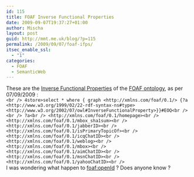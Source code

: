 ```yaml
---
id: 115
title: FOAF Inverse Functional Properties
date: 2009-09-07T19:37:27+01:00
author: Mischa
layout: post
guid: http://mmt.me.uk/blog/?p=115
permalink: /2009/09/07/foaf-ifps/
itsec_enable_ssl:
  - "1"
categories:
  - FOAF
  - SemanticWeb
---
```

These are the  [Inverse Functional Properties](http://esw.w3.org/topic/InverseFunctionalProperty) of the [FOAF ontology](http://xmlns.com/foaf/0.1/), as per 07/09/2009 :  
`<br />
4store>select * where { graph <http://xmlns.com/foaf/0.1/> {?a <http://www.w3.org/1999/02/22-rdf-syntax-ns#type> <http://www.w3.org/2002/07/owl#InverseFunctionalProperty>}}#EOQ<br />
`  
`<br />
?a<br />
<http://xmlns.com/foaf/0.1/homepage><br />
<http://xmlns.com/foaf/0.1/mbox_sha1sum><br />
<http://xmlns.com/foaf/0.1/jabberID><br />
<http://xmlns.com/foaf/0.1/isPrimaryTopicOf><br />
<http://xmlns.com/foaf/0.1/icqChatID><br />
<http://xmlns.com/foaf/0.1/weblog><br />
<http://xmlns.com/foaf/0.1/mbox><br />
<http://xmlns.com/foaf/0.1/aimChatID><br />
<http://xmlns.com/foaf/0.1/msnChatID><br />
<http://xmlns.com/foaf/0.1/yahooChatID><br />
`  
I was wondering what happen to [foaf:openId](http://xmlns.com/foaf/0.1/openID) ? Does anyone know ?
